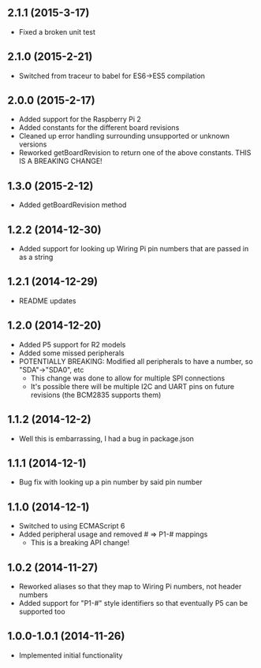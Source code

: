 ## 2.1.1 (2015-3-17)

- Fixed a broken unit test

## 2.1.0 (2015-2-21)

- Switched from traceur to babel for ES6->ES5 compilation

## 2.0.0 (2015-2-17)

- Added support for the Raspberry Pi 2
- Added constants for the different board revisions
- Cleaned up error handling surrounding unsupported or unknown versions
- Reworked getBoardRevision to return one of the above constants. THIS IS A BREAKING CHANGE!

## 1.3.0 (2015-2-12)

- Added getBoardRevision method

## 1.2.2 (2014-12-30)

- Added support for looking up Wiring Pi pin numbers that are passed in as a string

## 1.2.1 (2014-12-29)

- README updates

## 1.2.0 (2014-12-20)

- Added P5 support for R2 models
- Added some missed peripherals
- POTENTIALLY BREAKING: Modified all peripherals to have a number, so "SDA"->"SDA0", etc
    - This change was done to allow for multiple SPI connections
    - It's possible there will be multiple I2C and UART pins on future revisions (the BCM2835 supports them)

## 1.1.2 (2014-12-2)

- Well this is embarrassing, I had a bug in package.json

## 1.1.1 (2014-12-1)

- Bug fix with looking up a pin number by said pin number

## 1.1.0 (2014-12-1)

- Switched to using ECMAScript 6
- Added peripheral usage and removed # => P1-# mappings
    - This is a breaking API change!

## 1.0.2 (2014-11-27)

- Reworked aliases so that they map to Wiring Pi numbers, not header numbers
- Added support for "P1-#" style identifiers so that eventually P5 can be supported too 

## 1.0.0-1.0.1 (2014-11-26)

- Implemented initial functionality
